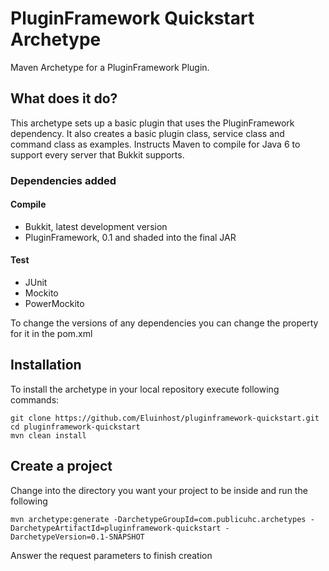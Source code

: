 PluginFramework Quickstart Archetype
====================================

Maven Archetype for a PluginFramework Plugin.

What does it do?
----------------

This archetype sets up a basic plugin that uses the PluginFramework dependency.
It also creates a basic plugin class, service class and command class as examples.
Instructs Maven to compile for Java 6 to support every server that Bukkit supports.

### Dependencies added

#### Compile

- Bukkit, latest development version
- PluginFramework, 0.1 and shaded into the final JAR

#### Test

- JUnit
- Mockito
- PowerMockito

To change the versions of any dependencies you can change the property for it in the pom.xml

Installation
------------

To install the archetype in your local repository execute following commands:

    git clone https://github.com/Eluinhost/pluginframework-quickstart.git
    cd pluginframework-quickstart
    mvn clean install

Create a project
----------------

Change into the directory you want your project to be inside and run the following

`mvn archetype:generate -DarchetypeGroupId=com.publicuhc.archetypes -DarchetypeArtifactId=pluginframework-quickstart -DarchetypeVersion=0.1-SNAPSHOT`

Answer the request parameters to finish creation